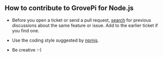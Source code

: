 ## How to contribute to GrovePi for Node.js

* Before you open a ticket or send a pull request, [search](https://github.com/DexterInd/GrovePi/issues) for previous discussions about the same feature or issue. Add to the earlier ticket if you find one.

* Use the coding style suggested by [npmjs](https://docs.npmjs.com/misc/coding-style).

* Be creative :-)